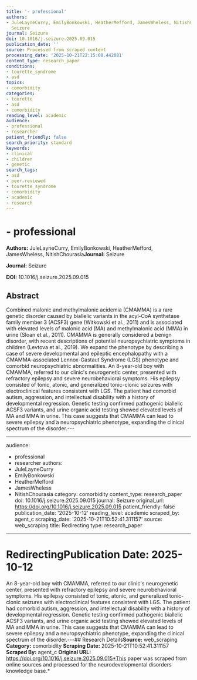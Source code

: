 ```yaml
---
title: '- professional'
authors:
- JuleLayneCurry, EmilyBonkowski, HeatherMefford, JamesWheless, NitishChourasia**Journal:**
  Seizure
journal: Seizure
doi: 10.1016/j.seizure.2025.09.015
publication_date: ''
source: Processed from scraped content
processing_date: '2025-10-21T22:15:08.442881'
content_type: research_paper
conditions:
- tourette_syndrome
- asd
topics:
- comorbidity
categories:
- tourette
- asd
- comorbidity
reading_level: academic
audience:
- professional
- researcher
patient_friendly: false
search_priority: standard
keywords:
- clinical
- children
- genetic
search_tags:
- asd
- peer-reviewed
- tourette_syndrome
- comorbidity
- academic
- research
---
```


# - professional

**Authors:** JuleLayneCurry, EmilyBonkowski, HeatherMefford, JamesWheless, NitishChourasia**Journal:** Seizure

**Journal:** Seizure

**DOI:** 10.1016/j.seizure.2025.09.015

## Abstract

Combined malonic and methylmalonic acidemia (CMAMMA) is a rare genetic disorder caused by biallelic variants in the acyl-CoA synthetase family member 3 (ACSF3) gene (Witkowski et al., 2011) and is associated with elevated levels of malonic acid (MA) and methylmalonic acid (MMA) in urine (Sloan et al., 2011). CMAMMA is generally considered a benign disorder, with recent descriptions of potential neuropsychiatric symptoms in children (Levtova et al., 2019). We expand the phenotype by describing a case of severe developmental and epileptic encephalopathy with a CMAMMA-associated Lennox-Gastaut Syndrome (LGS) phenotype and comorbid neuropsychiatric abnormalities.
An 8-year-old boy with CMAMMA, referred to our clinic's neurogenetic center, presented with refractory epilepsy and severe neurobehavioral symptoms. His epilepsy consisted of tonic, atonic, and generalized tonic-clonic seizures with electroclinical features consistent with LGS. The patient had comorbid autism, aggression, and intellectual disability with a history of developmental regression. Genetic testing confirmed pathogenic biallelic ACSF3 variants, and urine organic acid testing showed elevated levels of MA and MMA in urine.
This case suggests that CMAMMA can lead to severe epilepsy and a neuropsychiatric phenotype, expanding the clinical spectrum of the disorder.---

---
audience:
- professional
- researcher
authors:
- JuleLayneCurry
- EmilyBonkowski
- HeatherMefford
- JamesWheless
- NitishChourasia
category: comorbidity
content_type: research_paper
doi: 10.1016/j.seizure.2025.09.015
journal: Seizure
original_url: https://doi.org/10.1016/j.seizure.2025.09.015
patient_friendly: false
publication_date: '2025-10-12'
reading_level: academic
scraped_by: agent_c
scraping_date: '2025-10-21T10:52:41.311157'
source: web_scraping
title: Redirecting
type: research_paper
---
# Redirecting**Publication Date:** 2025-10-12
An 8-year-old boy with CMAMMA, referred to our clinic's neurogenetic center, presented with refractory epilepsy and severe neurobehavioral symptoms. His epilepsy consisted of tonic, atonic, and generalized tonic-clonic seizures with electroclinical features consistent with LGS. The patient had comorbid autism, aggression, and intellectual disability with a history of developmental regression. Genetic testing confirmed pathogenic biallelic ACSF3 variants, and urine organic acid testing showed elevated levels of MA and MMA in urine.
This case suggests that CMAMMA can lead to severe epilepsy and a neuropsychiatric phenotype, expanding the clinical spectrum of the disorder.---## Research Details**Source:** web_scraping
**Category:** comorbidity
**Scraping Date:** 2025-10-21T10:52:41.311157
**Scraped By:** agent_c
**Original URL:** https://doi.org/10.1016/j.seizure.2025.09.015*This paper was scraped from online sources and processed for the neurodevelopmental disorders knowledge base.*